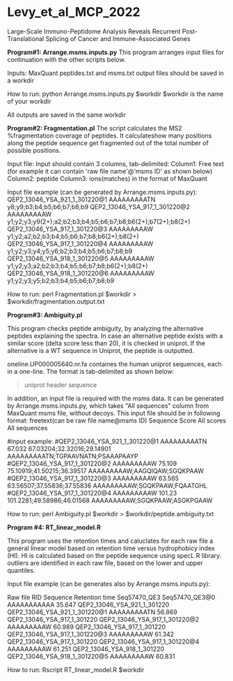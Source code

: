 # Levy_et_al_MCP_2022
Large-Scale Immuno-Peptidome Analysis Reveals Recurrent Post-Translational Splicing of Cancer and Immune-Associated Genes

**Program#1: Arrange.msms.inputs.py**
This program arranges input files for continuation with the other scripts below.

Inputs: 
MaxQuant peptides.txt and msms.txt output files should be saved in a workdir

How to run: 
python Arrange.msms.inputs.py $workdir
$workdir is the name of your workdir

All outputs are saved in the same workdir 

**Program#2: Fragmentation.pl**
The script calculates the MS2 %fragmentation coverage of peptides. It calculateshow many positions along the peptide sequence get fragmented out of the total number of possible positions.

Input file: 
Input should contain 3 columns, tab-delimited:
Column1: Free text (for example it can contain 'raw file name'@'msms ID' as shown below)
Column2: peptide
Column3: ions(matches) in the format of MaxQuant

Input file example (can be generated by Arrange.msms.inputs.py):
QEP2_13046_YSA_921_1_301220@1 AAAAAAAAATN y8;y9;b3;b4;b5;b6;b7;b8;b9
QEP2_13046_YSA_917_1_301220@2 AAAAAAAAAW  y1;y2;y3;y9(2+);a2;b2;b3;b4;b5;b6;b7;b8;b6(2+);b7(2+);b8(2+)
QEP2_13046_YSA_917_1_301220@3   AAAAAAAAAW      y1;y2;a2;b2;b3;b4;b5;b6;b7;b8;b6(2+);b8(2+)
QEP2_13046_YSA_917_1_301220@4   AAAAAAAAAW      y1;y2;y3;y4;y5;y6;b2;b3;b4;b5;b6;b7;b8;b9
QEP2_13046_YSA_918_1_301220@5   AAAAAAAAAW      y1;y2;y3;a2;b2;b3;b4;b5;b6;b7;b8;b6(2+);b8(2+)
QEP2_13046_YSA_918_1_301220@6   AAAAAAAAAW      y1;y2;y3;y5;b2;b3;b4;b5;b6;b7;b8;b9

How to run: 
perl Fragmentation.pl $workdir > $workdir/fragmentation.output.txt

**Program#3: Ambiguity.pl**

This program checks peptide ambiguity, by analyzing the alternative peptides explaining the spectra. In case an alternative peptide exists with a similar score (delta score less than 20), it is checked in uniprot. If the alternative is a WT sequence in Uniprot, the peptide is outputted.

oneline.UP000005640.nr.fa containes the human uniprot sequences, each in a one-line. The format is tab-delimited as shown below:

>uniprot header        sequence

In addition, an input file is required with the msms data.
It can be generated by Arrange.msms.inputs.py, which takes "All sequences" column from MaxQuant msms file, without decoys.
This input file should be in following format:
freetext(can be raw file name@msms ID)    Sequence        Score   All scores      All sequences

#input example:
#QEP2_13046_YSA_921_1_301220@1   AAAAAAAAATN     67.032  67.03204;32.32016;29.14901      AAAAAAAAATN;TGPAAVNATN;PSAAAPAAYP
#QEP2_13046_YSA_917_1_301220@2   AAAAAAAAAW      75.109  75.10919;41.50215;36.39517      AAAAAAAAAW;AAGQIQAW;SGQKPAAW
#QEP2_13046_YSA_917_1_301220@3   AAAAAAAAAW      63.565  63.56507;37.55836;37.55836      AAAAAAAAAW;SGQKPAAW;FQAATGHL
#QEP2_13046_YSA_917_1_301220@4   AAAAAAAAAW      101.23  101.2281;49.58986;46.01568      AAAAAAAAAW;SGQKPAAW;ASGKPGAAW


How to run: 
perl Ambiguity.pl $workdir > $workdir/peptide.ambiguity.txt

**Program #4: RT_linear_model.R**

This program uses the retention times and caluclates for each raw file a general linear model based on retention time versus hydrophobicy index (HI). HI is calculated based on the peptide sequence using specL R library. outliers are identified in each raw file, based on the lower and upper quantiles.

Input file example (can be generates also by Arrange.msms.inputs.py):

Raw file        RID     Sequence        Retention time
Seq57470_QE3    Seq57470_QE3@0  AAAAAAAAAAA     35.647
QEP2_13046_YSA_921_1_301220     QEP2_13046_YSA_921_1_301220@1   AAAAAAAAATN     56.869
QEP2_13046_YSA_917_1_301220     QEP2_13046_YSA_917_1_301220@2   AAAAAAAAAW      60.989
QEP2_13046_YSA_917_1_301220     QEP2_13046_YSA_917_1_301220@3   AAAAAAAAAW      61.342
QEP2_13046_YSA_917_1_301220     QEP2_13046_YSA_917_1_301220@4   AAAAAAAAAW      61.251
QEP2_13046_YSA_918_1_301220     QEP2_13046_YSA_918_1_301220@5   AAAAAAAAAW      60.831

How to run: 
Rscript RT_linear_model.R $workdir
